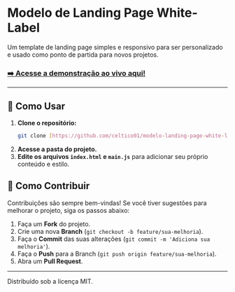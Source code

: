 # Modelo de Landing Page White-Label

Um template de landing page simples e responsivo para ser personalizado e usado como ponto de partida para novos projetos.

### [➡️ Acesse a demonstração ao vivo aqui!](https://celtico01.github.io/modelo-landing-page-white-label/)

---

## 🚀 Como Usar

1.  **Clone o repositório:**
    ```sh
    git clone [https://github.com/celtico01/modelo-landing-page-white-label.git](https://github.com/celtico01/modelo-landing-page-white-label.git)
    ```
2.  **Acesse a pasta do projeto.**
3.  **Edite os arquivos `index.html` e `main.js`** para adicionar seu próprio conteúdo e estilo.

## 🤝 Como Contribuir

Contribuições são sempre bem-vindas! Se você tiver sugestões para melhorar o projeto, siga os passos abaixo:

1.  Faça um **Fork** do projeto.
2.  Crie uma nova **Branch** (`git checkout -b feature/sua-melhoria`).
3.  Faça o **Commit** das suas alterações (`git commit -m 'Adiciona sua melhoria'`).
4.  Faça o **Push** para a Branch (`git push origin feature/sua-melhoria`).
5.  Abra um **Pull Request**.

---

Distribuído sob a licença MIT.
